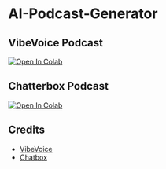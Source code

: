 # AI-Podcast-Generator
## VibeVoice Podcast
[![Open In Colab](https://colab.research.google.com/assets/colab-badge.svg)](https://colab.research.google.com/github/NeuralFalconYT/AI-Podcast-Generator/blob/main/ViveVoice_Colab.ipynb) <br>
## Chatterbox Podcast
[![Open In Colab](https://colab.research.google.com/assets/colab-badge.svg)](https://colab.research.google.com/github/NeuralFalconYT/chatterbox-colab/blob/main/ChatterBox_Podcast.ipynb) <br>

## Credits
- [VibeVoice](https://github.com/microsoft/VibeVoice)
- [Chatbox](https://github.com/chatboxai/chatbox)

